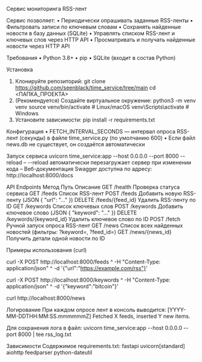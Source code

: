 Сервис мониторинга RSS-лент

Сервис позволяет:
•	Периодически опрашивать заданные RSS-ленты
•	Фильтровать записи по ключевым словам
•	Сохранять найденные новости в базу данных (SQLite)
•	Управлять списком RSS-лент и ключевых слов через HTTP API
•	Просматривать и получать найденные новости через HTTP API

Требования
•	Python 3.8+
•	pip
•	SQLite (входит в состав Python)

Установка
1. Клонируйте репозиторий:
git clone <https://github.com/seenblack/time_service/tree/main>
cd <ПАПКА_ПРОЕКТА>
2. (Рекомендуется) Создайте виртуальное окружение:
python3 -m venv venv
source venv/bin/activate   # Linux/macOS
venv\Scripts\activate  # Windows
3. Установите зависимости:
pip install -r requirements.txt

Конфигурация
•	FETCH_INTERVAL_SECONDS — интервал опроса RSS-лент (секунды) в файле time_service.py (по умолчанию 600)
•	Если файл news.db не существует, он создаётся автоматически

Запуск сервиса
uvicorn time_service:app --host 0.0.0.0 --port 8000 --reload
– --reload автоматически перезагружает сервер при изменении кода
– Веб-документация Swagger доступна по адресу: http://localhost:8000/docs

API Endpoints
Метод	Путь	Описание
GET	/health	Проверка статуса сервиса
GET	/feeds	Список RSS-лент
POST	/feeds	Добавить новую RSS-ленту (JSON { "url": "..." })
DELETE	/feeds/{feed_id}	Удалить RSS-ленту по ID
GET	/keywords	Список ключевых слов
POST	/keywords	Добавить ключевое слово (JSON { "keyword": "..." })
DELETE	/keywords/{keyword_id}	Удалить ключевое слово по ID
POST	/fetch	Ручной запуск опроса RSS-лент
GET	/news	Список всех найденных новостей (фильтры: ?keyword=, ?feed_id=)
GET	/news/{news_id}	Получить детали одной новости по ID

Примеры использования (curl)

curl -X POST http://localhost:8000/feeds ^
     -H "Content-Type: application/json" ^
     -d '{"url":"https://example.com/rss"}'

curl -X POST http://localhost:8000/keywords ^
     -H "Content-Type: application/json" ^
     -d '{"keyword":"bitcoin"}'

curl http://localhost:8000/news

Логирование
При каждом опросе лент в консоль выводится:
[YYYY-MM-DDTHH:MM:SS.mmmmmmZ] Fetched X feeds, inserted Y new items.

Для сохранения лога в файл:
uvicorn time_service:app --host 0.0.0.0 --port 8000 | tee rss_log.txt

Зависимости
Содержимое requirements.txt:
fastapi
uvicorn[standard]
aiohttp
feedparser
python-dateutil
